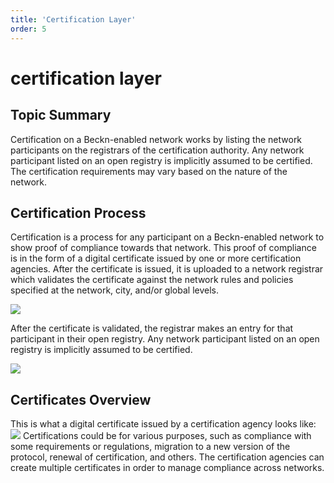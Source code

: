 ```yaml
---
title: 'Certification Layer'
order: 5
---
```


# certification layer

## Topic Summary

Certification on a Beckn-enabled network works by listing the network
participants on the registrars of the certification authority. Any network
participant listed on an open registry is implicitly assumed to be certified.
The certification requirements may vary based on the nature of the network.

## Certification Process

Certification is a process for any participant on a Beckn-enabled network to
show proof of compliance towards that network. This proof of compliance is in
the form of a digital certificate issued by one or more certification agencies.
After the certificate is issued, it is uploaded to a network registrar which
validates the certificate against the network rules and policies specified at
the network, city, and/or global levels.

![](https://developers.becknprotocol.io/wp-content/uploads/2021/09/certification-layer-architecture.png)

After the certificate is validated, the registrar makes an entry for that
participant in their open registry. Any network participant listed on an open
registry is implicitly assumed to be certified.

![](https://developers.becknprotocol.io/wp-content/uploads/2021/08/Certification-Process-2.jpg)

## Certificates Overview

This is what a digital certificate issued by a certification agency looks
like: ![](https://developers.becknprotocol.io/wp-content/uploads/2021/08/Certificates-Overview.jpg) Certifications
could be for various purposes, such as compliance with some requirements or
regulations, migration to a new version of the protocol, renewal of
certification, and others. The certification agencies can create multiple
certificates in order to manage compliance across networks.
